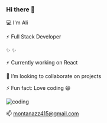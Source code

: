 ### Hi there 👋

💻   I'm Ali

⚡ Full Stack Developer

✨
✨

⚡ Currently working on React

👯 I’m looking to collaborate on projects

⚡ Fun fact: Love coding 😄


![coding](https://github.com/aliy0012/aliy0012/blob/main/gif.gif?raw=true)

📫  montanazz415@gmail.com
<!--
**aliy0012/aliy0012** is a ✨ _special_ ✨ repository because its `README.md` (this file) appears on your GitHub profile.

Here are some ideas to get you started:


- 👯 I’m looking to collaborate on ...
- 🤔 I’m looking for help with ...
- 💬 Ask me about ...
- 📫 How to reach me: ...
- 😄 Pronouns: ...
- ⚡ Fun fact: ...
-->
